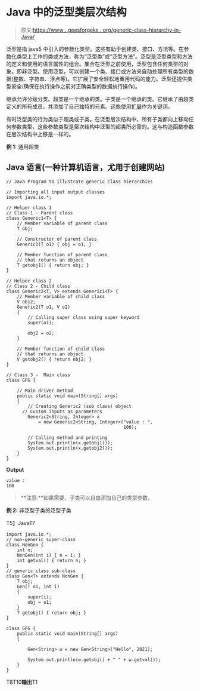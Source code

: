 # Java 中的泛型类层次结构

> 原文:[https://www . geesforgeks . org/generic-class-hierarchy-in-Java/](https://www.geeksforgeeks.org/generic-class-hierarchies-in-java/)

泛型是指 java5 中引入的参数化类型。这些有助于创建类、接口、方法等。在参数化类型上工作的类或方法，称为“泛型类”或“泛型方法”。泛型是泛型类型和方法的定义和使用的语言属性的组合。集合在泛型之前使用，泛型包含任何类型的对象，即非泛型。使用泛型，可以创建一个类、接口或方法来自动处理所有类型的数据(整数、字符串、浮点等)。它扩展了安全轻松地重用代码的能力。泛型还提供类型安全(确保在执行操作之前对正确类型的数据执行操作)。

继承允许分级分类。超类是一个继承的类。子类是一个继承的类。它继承了由超类定义的所有成员，并添加了自己独特的元素。这些使用[扩展](https://www.geeksforgeeks.org/extends-vs-implements-in-java/)作为关键词。

有时泛型类的行为类似于超类或子类。在泛型层次结构中，所有子类都向上移动任何参数类型，这些参数类型是层次结构中泛型的超类所必需的。这与构造函数参数在层次结构中上移是一样的。

**例 1:** 通用超类

## Java 语言(一种计算机语言，尤用于创建网站)

```
// Java Program to illustrate generic class hierarchies

// Importing all input output classes
import java.io.*;

// Helper class 1
// Class 1 - Parent class
class Generic1<T> {
    // Member variable of parent class
    T obj;

    // Constructor of parent class
    Generic1(T o1) { obj = o1; }

    // Member function of parent class
    // that returns an object
    T getobj1() { return obj; }
}

// Helper class 2
// Class 2 - Child class
class Generic2<T, V> extends Generic1<T> {
    // Member variable of child class
    V obj2;
    Generic2(T o1, V o2)
    {
        // Calling super class using super keyword
        super(o1);

        obj2 = o2;
    }

    // Member function of child class
    // that returns an object
    V getobj2() { return obj2; }
}

// Class 3 -  Main class
class GFG {

    // Main driver method
    public static void main(String[] args)
    {
        // Creating Generic2 (sub class) object
      // Custom inputs as parameters
        Generic2<String, Integer> x
            = new Generic2<String, Integer>("value : ",
                                            100);

        // Calling method and printing
        System.out.println(x.getobj1());
        System.out.println(x.getobj2());
    }
}
```

**Output**

```
value : 
100
```

> **注意:**如果需要，子类可以自由添加自己的类型参数。

**例 2:** 非泛型子类的泛型子类

T5】JavaT7

```
import java.io.*;
// non-generic super-class
class NonGen {
    int n;
    NonGen(int i) { n = i; }
    int getval() { return n; }
}
// generic class sub-class
class Gen<T> extends NonGen {
    T obj;
    Gen(T o1, int i)
    {
        super(i);
        obj = o1;
    }
    T getobj() { return obj; }
}

class GFG {
    public static void main(String[] args)
    {

        Gen<String> w = new Gen<String>("Hello", 2021);

        System.out.println(w.getobj() + " " + w.getval());
    }
}
```

T8T10**输出**T1